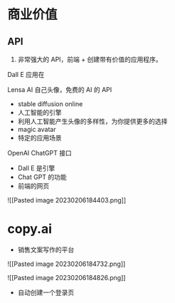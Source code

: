 # 商业价值

## API

1. 非常强大的 API，前端 + 创建带有价值的应用程序。

Dall E 应用在

Lensa AI 自己头像，免费的 AI 的 API
- stable diffusion online
- 人工智能的引擎
- 利用人工智能产生头像的多样性，为你提供更多的选择
- magic avatar
- 特定的应用场景

OpenAI ChatGPT 接口
- Dall E 是引擎
- Chat GPT 的功能
- 前端的网页

![[Pasted image 20230206184403.png]]

# copy.ai
- 销售文案写作的平台

![[Pasted image 20230206184732.png]]

![[Pasted image 20230206184826.png]]
- 自动创建一个登录页

